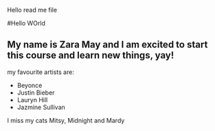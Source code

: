 Hello read me file 

#Hello WOrld

## My name is Zara May and I am excited to start this course and learn new things, yay!

my favourite artists are:

- Beyonce
- Justin Bieber 
- Lauryn Hill
- Jazmine Sullivan

I miss my cats Mitsy, Midnight and Mardy
